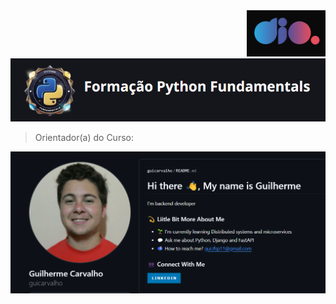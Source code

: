 <div align="right">
<img src="./assets/icon_dio_single.png" alt="Logo da DIO">
</div>

<div align="center">
     <img src="./assets/logo_python-dio.png" alt="Logo Python">
</div>

>Orientador(a) do Curso: 
<div align="center">
     <img src="./assets/professor.png" alt="Foto com os dados do orientador do curso">
</div>